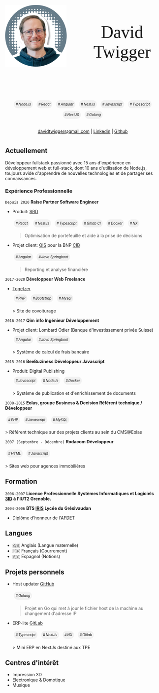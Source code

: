 <style>
    body {  
      background: transparent url(./media/background.jpg) no-repeat top center;
      }
    .pill {
      background-color: rgba(27,31,35,0.05);
      padding: 6px;
      border-radius: 20px;
      margin: 10px 4px;
      font-size: 0.8em;
      font-style: italic;
      line-height: 3em;
      position: relative;
    }
    .pill:before {
      content: "#";
      margin-right: 2px;
    }
    .container-lg > h1 {
      display: none;
    }
    .container-lg {
      background: rgba(255,255,255,0.7);
      padding-top: 4em;
      border-radius: 20px;
    }
    header {
      display: flex; 
      flex-direction: row; 
      align-items: center;
      justify-content: center;
    }
    header h1 {
      margin-left: 1em;
      font-family: "Prompt", serif;
      font-weight: 400;
      font-style: normal;
      font-size: 4em;
    }
    header img { 
      background: transparent !important; 
      width: 200px; 
    }
    #pills {
      text-align: center; 
      margin: 6em 0 2em;
    }
    #actuellement { margin-top: 2em; }
</style>
<link rel="preconnect" href="https://fonts.googleapis.com">
<link rel="preconnect" href="https://fonts.gstatic.com" crossorigin>
<link href="https://fonts.googleapis.com/css2?family=Prompt:ital,wght@0,100;0,200;0,300;0,400;0,500;0,600;0,700;0,800;0,900;1,100;1,200;1,300;1,400;1,500;1,600;1,700;1,800;1,900&display=swap" rel="stylesheet">
<header>
    <img src="./media/profile-pic.png" alt="David Twigger">
    <h1>David Twigger</h1>
</header>
<div id="pills">
    <span class="pill">NodeJs</span>
    <span class="pill">React</span>
    <span class="pill">Angular</span>
    <span class="pill">NestJs</span>
    <span class="pill">Javascript</span>
    <span class="pill">Typescript</span>
    <span class="pill">NextJS</span>
    <span class="pill">Golang</span>
</div>

<div style="text-align: center">
<a href="davidtwigger@gmail.com">davidtwigger@gmail.com</a>
| <a href="https://www.linkedin.com/in/david-twigger/">Linkedin</a>
| <a href="https://github.com/twiggotronix">Github</a>
</div>

## Actuellement

Développeur fullstack passionné avec 15 ans d'expérience en développement web et full-stack, dont 10 ans d'utilisation de Node.js, toujours avide d'apprendre de nouvelles technologies et de partager ses connaissances.

### Expérience Professionnelle

`Depuis 2020`
**Raise Partner Software Engineer**

- Produit: [SRD](## "Smart Risk Decisions")
  <div style="margin: 0.5em 0 1em 0;">
  <span class="pill">React</span>
  <span class="pill">NestJs</span>
  <span class="pill">Typescript</span>
  <span class="pill">Gitlab CI</span>
  <span class="pill">Docker</span>
  <span class="pill">NX</span>
  </div>

  > Optimisation de portefeuille et aide à la prise de décisions

- Projet client: [QIS](## "Quantitative Investment Strategies") pour la BNP [CIB](## "Corporate Investment Banking")
  <div style="margin: 0.5em 0 1em 0;">
  <span class="pill">Angular</span>
  <span class="pill">Java Springboot</span>
  </div>

  > Reporting et analyse financière

`2017-2020`
**Développeur Web Freelance**

- [Togetzer](https://togetzer.com/)
  <div style="margin: 0.5em 0 1em 0;">
  <span class="pill">PHP</span>
  <span class="pill">Bootstrap</span>
  <span class="pill">Mysql</span>
  </div>
  > Site de covoiturage

`2016-2017`
**Qim info Ingénieur Développement**

- Projet client: Lombard Odier (Banque d'investissement privée Suisse)
  <div style="margin: 0.5em 0 1em 0;">
  <span class="pill">Angular</span>
  <span class="pill">Java Springboot</span>
  </div>
  > Système de calcul de frais bancaire

`2015-2016`
**BeeBuziness Développeur Javascript**

- Produit: Digital Publishing
  <div style="margin: 0.5em 0 1em 0;">
  <span class="pill">Javascript</span>
  <span class="pill">NodeJs</span>
  <span class="pill">Docker</span>
  </div>
  > Système de publication et d'enrichissement de documents

`2008-2015`
**Eolas, groupe Business & Decision Référent technique / Développeur**

  <div style="margin: 0.5em 0 1em 0;">
  <span class="pill">PHP</span>
  <span class="pill">Javascript</span>
  <span class="pill">MySQL</span>
  </div>
> Référent technique sur des projets clients au sein du CMS@Eolas

`2007 (Septembre - Décembre)`
**Rodacom Développeur**

  <div style="margin: 0.5em 0 1em 0;">
  <span class="pill">HTML</span>
  <span class="pill">Javascript</span>
  </div>
> Sites web pour agences immobilières

## Formation

`2006-2007`
**Licence Professionnelle Systèmes Informatiques et Logiciels [3ID](## "Informatique, Internet, Image et Documents") à l'IUT2 Grenoble.**

`2004-2006`
**BTS [IRIS](## "Informatique & Réseau pour L'industrie et les Services") Lycée du Grésivaudan**

- Diplôme d'honneur de l'[AFDET](## "Association Française pour le Développement de l’Enseignement Technique")

## Langues

- 🇬🇧 Anglais (Langue maternelle)
- 🇫🇷 Français (Courrement)
- 🇪🇸 Espagnol (Notions)

## Projets personnels

- Host updater [GitHub](https://github.com/twiggotronix/host-updater)
  <div style="margin: 0.5em 0 1em 0; ">
  <span class="pill">Golang</span>
  </div>

  > Projet en Go qui met à jour le fichier host de la machine au changement d'adresse IP

- ERP-lite [GitLab](https://github.com/twiggotronix/erp-lite)
  <div style="margin: 0.5em 0 1em 0; ">
  <span class="pill">Typescript</span>
  <span class="pill">NextJs</span>
  <span class="pill">NX</span>
  <span class="pill">Gitlab</span>
  </div>
  > Mini ERP en NextJs destiné aux TPE

## Centres d'intérêt

- Impression 3D
- Electronique & Domotique
- Musique
